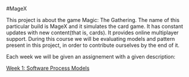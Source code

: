 #MageX

This project is about the game Magic: The Gathering. The name of this particular build is MageX and it simulates the
card game. It has constant updates with new content(that is, cards). It provides online multiplayer support. During this
course we will be evaluating models and pattern present in this project, in order to contribute ourselves by the end of it.

Each week we will be given an assignement with a given description:

[Week 1: Software Process Models](https://github.com/PedroTav/mage/blob/master/ESOF-DOCS/Week1.md)
